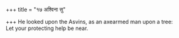 +++
title = "१७ अश्विना सु"

+++
He looked upon the Asvins, as an axearmed man upon a tree:  
     Let your protecting help be near.